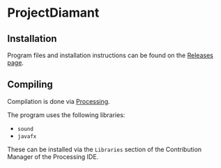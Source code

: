 # ProjectDiamant

## Installation
Program files and installation instructions can be found on the [Releases page](https://github.com/mat9876/ProjectDiamant/releases/latest).

## Compiling
Compilation is done via [Processing](https://processing.org/download).

The program uses the following libraries:
* `sound`
* `javafx`

These can be installed via the `Libraries` section of the Contribution Manager of the Processing IDE.
